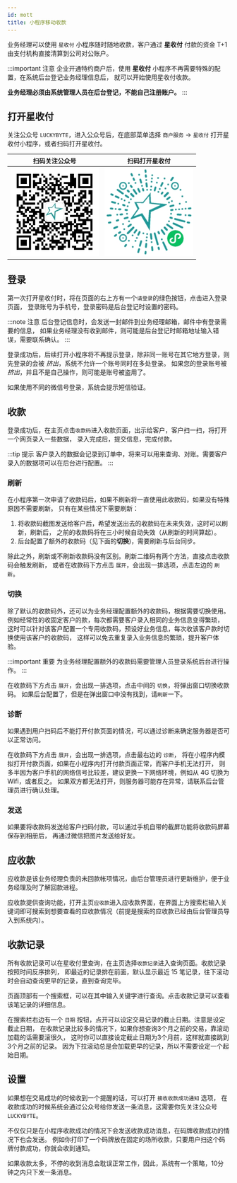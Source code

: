 ```yaml
---
id: mott
title: 小程序移动收款
---
```


业务经理可以使用 `星收付` 小程序随时随地收款，客户通过 **星收付** 付款的资金 T+1
由支付机构直接清算到公司对公账户。

:::important 注意
企业开通特约商户后，使用 **星收付** 小程序不再需要特殊的配置，在系统后台登记业务经理信息后，
就可以开始使用星收付收款。

**业务经理必须由系统管理人员在后台登记，不能自己注册账户。**
:::

## 打开星收付

关注公众号 `LUCKYBYTE`，进入公众号后，在底部菜单选择 `商户服务` -> `星收付`
打开星收付小程序，或者扫码打开星收付。

  扫码关注公众号             |  扫码打开星收付
:-------------------------:|:-------------------------:
<img src='/img/weixin/gzh.jpg' width='200' title='公众号' alt='公众号二维码' /> | <img src='/img/weixin/mott.jpg' width='200' title='星收付' alt='小程序码' />

## 登录

第一次打开星收付时，将在页面的右上方有一个`请登录`的绿色按钮，点击进入登录页面，
登录账号为手机号，登录密码是后台登记时设置的密码。

:::note 注意
后台登记信息时，会发送一封邮件到业务经理邮箱，邮件中有登录需要的信息，
如果业务经理没有收到邮件，则可能是后台登记时邮箱地址输入错误，需要联系确认。
:::

登录成功后，后续打开小程序将不再提示登录，除非同一账号在其它地方登录，则先登录的会被
_挤出_，系统不允许一个账号同时在多处登录。
如果您的登录账号被 _挤出_，并且不是自己操作，则可能是账号被盗用了。

如果使用不同的微信号登录，系统会提示短信验证。

## 收款

登录成功后，在主页点击`收款码`进入收款页面，出示给客户，客户扫一扫，将打开一个网页录入一些数据，
录入完成后，提交信息，完成付款。

:::tip 提示
客户录入的数据会记录到订单中，将来可以用来查询、对账。需要客户录入的数据项可以在后台进行配置。
:::

### 刷新

在小程序第一次申请了收款码后，如果不刷新将一直使用此收款码，如果没有特殊原因不需要刷新。
只有在某些情况下需要刷新：

1. 将收款码截图发送给客户后，希望发送出去的收款码在未来失效，这时可以刷新，刷新后，
之前的收款码将在三小时候自动失效（从刷新的时间算起）。
1. 后台配置了额外的收款码（见下面的**切换**)，需要刷新与后台同步。

除此之外，刷新或不刷新收款码没有区别。刷新二维码有两个方法，直接点击收款码会触发刷新，
或者在收款码下方点击 `展开`，会出现一排选项，点击左边的 `刷新`。

### 切换

除了默认的收款码外，还可以为业务经理配置额外的收款码，根据需要切换使用。
例如经常性的收固定客户的款，每次都需要客户录入相同的业务信息变得繁琐，
这时可以针对该客户配置一个专用收款码，预设好业务信息，每次收该客户款时切换使用该客户的收款码，
这样可以免去重复录入业务信息的繁琐，提升客户体验。

:::important 重要
为业务经理配置额外的收款码需要管理人员登录系统后台进行操作。
:::

在收款码下方点击 `展开`，会出现一排选项，点击中间的 `切换`，将弹出窗口切换收款码。
如果后台配置了，但是在弹出窗口中没有找到，请`刷新`一下。

### 诊断

如果遇到用户扫码后不能打开付款页面的情况，可以通过诊断来确定服务器是否可以正常访问。

在收款码下方点击 `展开`，会出现一排选项，点击最右边的 `诊断`，
将在小程序内模拟打开付款页面，如果在小程序内打开付款页面正常，而客户手机无法打开，
则多半因为客户手机的网络信号比较差，建议更换一下网络环境，例如从 4G 切换为 Wifi，或者反之。
如果双方都无法打开，则服务器可能存在异常，请联系后台管理员进行确认处理。

### 发送

如果要将收款码发送给客户扫码付款，可以通过手机自带的截屏功能将收款码屏幕保存到相册后，
再通过微信把图片发送给好友。

## 应收款

应收款是该业务经理负责的未回款帐项情况，由后台管理员进行更新维护，便于业务经理及时了解回款进程。

应收款提供查询功能，打开主页`应收款`进入应收款界面，在界面上方搜索栏输入关键词即可搜索到想要查看的应收款情况（前提是搜索的应收款已经由后台管理员导入到系统内）。

## 收款记录

所有收款记录可以在星收付里查询，在主页选择`收款记录`进入查询页面。收款记录按照时间反序排列，
即最近的记录排在前面，默认显示最近 15 笔记录，往下滚动时会自动查询更早的记录，直到查询完毕。

页面顶部有一个搜索框，可以在其中输入关键字进行查询。点击收款记录可以查看该笔记录的详细信息。

在搜索栏右边有一个 `日期` 按钮，点开可以设定交易记录的截止日期。注意是设定截止日期，
在收款记录比较多的情况下，如果你想查询3个月之前的交易，靠滚动加载的话需要滚很久，
这时你可以直接设定截止日期为3个月前，这样就直接跳到3个月之前的记录。
因为下拉滚动总是会加载更早的记录，所以不需要设定一个起始日期。

## 设置

如果想在交易成功的时候收到一个提醒的话，可以打开 `接收收款成功通知` 选项，
在收款成功的时候系统会通过公众号给你发送一条消息，这需要你先关注公众号 `LUCKYBYTE`。

不仅仅只是在小程序收款成功的情况下会发送收款成功消息，在码牌收款成功的情况下也会发送。
例如你打印了一个码牌放在固定的场所收款，只要用户扫这个码牌付款成功，你就会收到通知。

如果收款太多，不停的收到消息会耽误正常工作，因此，系统有一个策略，10分钟之内只下发一条消息。

